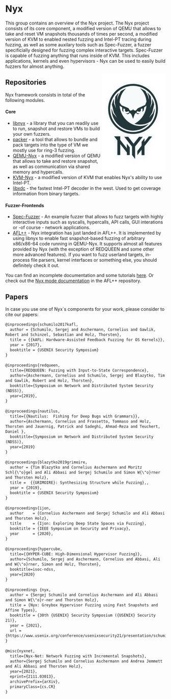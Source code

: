 # Nyx

This group contains an overview of the Nyx project. The Nyx project consists of its core component, a modified version of QEMU that allows to take and reset VM snapshots thousands of times per second, a modified version of KVM to enabled nested fuzzing and Intel-PT tracing during fuzzing, as well as some auxilary tools such as Spec-Fuzzer, a fuzzer specificially designed for fuzzing complex interactive targets. Spec-Fuzzer is capable of fuzzing anything that runs inside of KVM. This includes applications, kernels and even hypervisors - Nyx can be used to easily build fuzzers for almost anything.

<p>
<img align="right" width="200"  src="logo.png">
</p>

## Repositories

Nyx framework consists in total of the following modules. 

#### Core
- [libnyx](https://github.com/nyx-fuzz/libnyx) - a library that you can readily use to run, snapshot and restore VMs to build your own fuzzers.
- [packer](https://github.com/nyx-fuzz/packer) - a tool that allows to bundle and pack targets into the type of VM we mostly use for ring-3 fuzzing.
- [QEMU-Nyx](https://github.com/nyx-fuzz/QEMU-Nyx) - a modified version of QEMU that allows to take and restore snapshot, as well as communication via shared memory and hypercalls.
- [KVM-Nyx](https://github.com/nyx-fuzz/KVM-Nyx) - a modified version of KVM that enables Nyx's ability to use Intel-PT.
- [libxdc](https://github.com/nyx-fuzz/libxdc) - the fastest Intel-PT decoder in the west. Used to get coverage information from binary targets.

#### Fuzzer-Frontends

- [Spec-Fuzzer](https://github.com/nyx-fuzz/spec-fuzzer) - An example fuzzer that allows to fuzz targets with highly interactive inputs such as syscalls, hypercalls, API calls, GUI interations or -of course - network applications.
- [AFL++](https://github.com/AFLplusplus/AFLplusplus/tree/stable/nyx_mode) - Nyx integration has just landed in AFL++. It is implemented by using libnyx to enable fast snapshot-based fuzzing of arbitrary x86/x86-64 code running in QEMU-Nyx. It supports almost all features provided by Nyx (with the exception of REDQUEEN and some other more advanced features). If you want to fuzz userland targets, in-process file parsers, kernel interfaces or something else, you should definitely check it out. 

You can find an incomplete documentation and some tutorials [here](https://github.com/nyx-fuzz/Nyx/tree/main/docs). Or check out the [Nyx mode documentation](https://github.com/AFLplusplus/AFLplusplus/blob/stable/nyx_mode/README.md) in the AFL++ repository.

## Papers

In case you use one of Nyx`s components for your work, please consider to cite our papers:


```
@inproceedings{schumilo2017kafl,
  author = {Schumilo, Sergej and Aschermann, Cornelius and Gawlik, Robert and Schinzel, Sebastian and Holz, Thorsten},
  title = {{kAFL: Hardware-Assisted Feedback Fuzzing for OS Kernels}},
  year = {2017},
  booktitle = {USENIX Security Symposium}
}

@inproceedings{redqueen,
  title={REDQUEEN: Fuzzing with Input-to-State Correspondence},
  author={Aschermann, Cornelius and Schumilo, Sergej and Blazytko, Tim and Gawlik, Robert and Holz, Thorsten},
  booktitle={Symposium on Network and Distributed System Security (NDSS)},
  year={2019},
}

@inproceedings{nautilus,
  title={{Nautilus:  Fishing for Deep Bugs with Grammars}},
  author={Aschermann, Cornelius and Frassetto, Tommaso and Holz, Thorsten and Jauernig, Patrick and Sadeghi, Ahmad-Reza and Teuchert, Daniel },
  booktitle={Symposium on Network and Distributed System Security (NDSS)},
  year={2019}
}

@inproceedings{blazytko2019grimoire,
  author = {Tim Blazytko and Cornelius Aschermann and Moritz Schl{\"o}gel and Ali Abbasi and Sergej Schumilo and Simon W{\"o}rner and Thorsten Holz},
  title =  {{GRIMOIRE}: Synthesizing Structure while Fuzzing},,
  year = {2019},
  booktitle = {USENIX Security Symposium}
}

@inproceedings{ijon,
  author    = {Cornelius Aschermann and Sergej Schumilo and Ali Abbasi and Thorsten Holz},
  title     = {Ijon: Exploring Deep State Spaces via Fuzzing},
  booktitle = {IEEE Symposium on Security and Privacy},
  year      = {2020},
}

@inproceedings{hypercube,
  title={{HYPER-CUBE: High-Dimensional Hypervisor Fuzzing}},
  author={Schumilo, Sergej and Aschermann, Cornelius and Abbasi, Ali and W{\"o}rner, Simon and Holz, Thorsten},
  booktitle=isoc-ndss,
  year={2020}
}

@inproceedings {nyx,
  author = {Sergej Schumilo and Cornelius Aschermann and Ali Abbasi and Simon W{\"o}r-ner and Thorsten Holz},
  title = {Nyx: Greybox Hypervisor Fuzzing using Fast Snapshots and Affine Types},
  booktitle = {30th {USENIX} Security Symposium ({USENIX} Security 21)},
  year = {2021},
  url = {https://www.usenix.org/conference/usenixsecurity21/presentation/schumilo},
}

@misc{nyxnet,
  title={Nyx-Net: Network Fuzzing with Incremental Snapshots}, 
  author={Sergej Schumilo and Cornelius Aschermann and Andrea Jemmett and Ali Abbasi and Thorsten Holz},
  year={2021},
  eprint={2111.03013},
  archivePrefix={arXiv},
  primaryClass={cs.CR}
}
```

